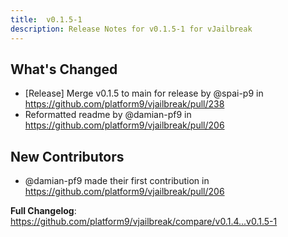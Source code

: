 ```yaml
---
title:  v0.1.5-1
description: Release Notes for v0.1.5-1 for vJailbreak
---
```


## What's Changed
* [Release] Merge v0.1.5 to main for release by @spai-p9 in https://github.com/platform9/vjailbreak/pull/238
* Reformatted readme by @damian-pf9 in https://github.com/platform9/vjailbreak/pull/206

## New Contributors
* @damian-pf9 made their first contribution in https://github.com/platform9/vjailbreak/pull/206

**Full Changelog**: https://github.com/platform9/vjailbreak/compare/v0.1.4...v0.1.5-1

